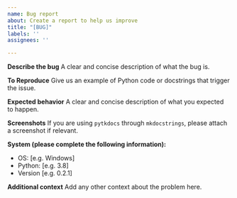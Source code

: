 ```yaml
---
name: Bug report
about: Create a report to help us improve
title: "[BUG]"
labels: ''
assignees: ''

---
```


**Describe the bug**
A clear and concise description of what the bug is.

**To Reproduce**
Give us an example of Python code or docstrings that trigger the issue.

**Expected behavior**
A clear and concise description of what you expected to happen.

**Screenshots**
If you are using `pytkdocs` through `mkdocstrings`, please attach a screenshot if relevant.

**System (please complete the following information):**
- OS: [e.g. Windows]
- Python: [e.g. 3.8]
- Version [e.g. 0.2.1]

**Additional context**
Add any other context about the problem here.
